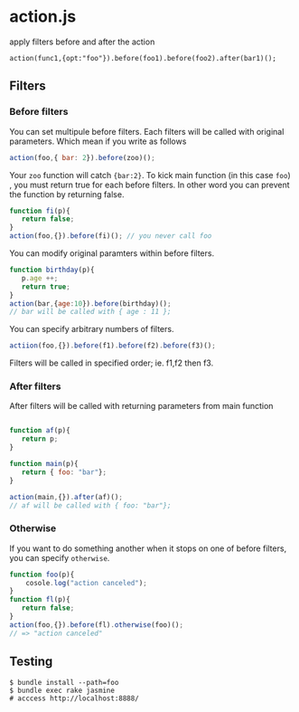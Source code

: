 # action.js

apply filters before and  after the action


```
action(func1,{opt:"foo"}).before(foo1).before(foo2).after(bar1)();
```

## Filters

### Before filters

You can set multipule before filters. Each filters will be called with original parameters. Which mean if you write as follows

```javascript
action(foo,{ bar: 2}).before(zoo)();
```

Your `zoo` function will catch `{bar:2}`. 
To kick main function (in this case `foo`) , you must return true for each before filters. In other word you can prevent the function by returning false.

```javascript
function fi(p){
   return false;
}
action(foo,{}).before(fi)(); // you never call foo
```

You can modify original paramters within before filters.

```javascript
function birthday(p){
   p.age ++;
   return true;
}
action(bar,{age:10}).before(birthday)();
// bar will be called with { age : 11 };
```

You can specify arbitrary numbers of filters. 

```javascript
actiion(foo,{}).before(f1).before(f2).before(f3)();
```

Filters will be called in specified order; ie. f1,f2 then f3.


### After filters

After filters will be called with returning parameters from main function

```javascript

function af(p){
   return p;
}

function main(p){
   return { foo: "bar"};
}

action(main,{}).after(af)();
// af will be called with { foo: "bar"};

```

### Otherwise

If you want to do something another when it stops on one of before filters, you can specify `otherwise`.

```javascript
function foo(p){
    cosole.log("action canceled");
}
function fl(p){
   return false;
}
action(foo,{}).before(fl).otherwise(foo)();
// => "action canceled"
```



## Testing

```
$ bundle install --path=foo
$ bundle exec rake jasmine
# acccess http://localhost:8888/
```
